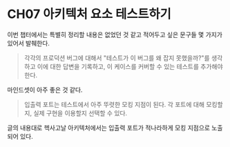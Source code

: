 # CH07 아키텍처 요소 테스트하기

이번 챕터에서는 특별히 정리할 내용은 없었던 것 같고 적어두고 싶은 문구들 몇 가지가 있어서 발췌한다.

> 각각의 프로덕션 버그에 대해서 "테스트가 이 버그를 왜 잡지 못했을까?"를 생각하고 이에 대한 답변을 기록하고, 이 케이스를 커버할 수 있는 테스트를 추가해야 한다.

마인드셋이 아주 좋은 것 같다.



> 입출력 포트는 테스트에서 아주 뚜렷한 모킹 지점이 된다. 각 포트에 대해 모킹할지, 실제 구현을 이용할지 선택할 수 있다.

글의 내용대로 헥사고날 아키텍처에서는 입출력 포트가 적나라하게 모킹 지점으로 노출되어 있다.
